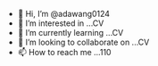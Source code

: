 - 👋 Hi, I’m @adawang0124
- 👀 I’m interested in ...CV
- 🌱 I’m currently learning ...CV
- 💞️ I’m looking to collaborate on ...CV
- 📫 How to reach me ...110

<!---
adawang0124/adawang0124 is a ✨ special ✨ repository because its `README.md` (this file) appears on your GitHub profile.
You can click the Preview link to take a look at your changes.
--->
